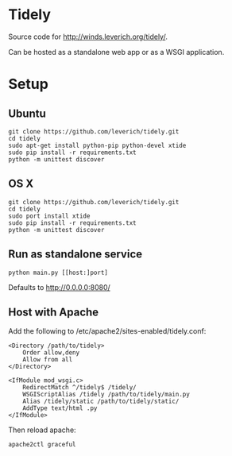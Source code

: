 Tidely
======

Source code for http://winds.leverich.org/tidely/.

Can be hosted as a standalone web app or as a WSGI application.

Setup
=====

Ubuntu
------

    git clone https://github.com/leverich/tidely.git
    cd tidely
    sudo apt-get install python-pip python-devel xtide
    sudo pip install -r requirements.txt
    python -m unittest discover

OS X
----

    git clone https://github.com/leverich/tidely.git
    cd tidely
    sudo port install xtide
    sudo pip install -r requirements.txt
    python -m unittest discover

Run as standalone service
-------------------------

    python main.py [[host:]port]

Defaults to http://0.0.0.0:8080/

Host with Apache
----------------

Add the following to /etc/apache2/sites-enabled/tidely.conf:

    <Directory /path/to/tidely>
        Order allow,deny
        Allow from all
    </Directory>
    
    <IfModule mod_wsgi.c>
        RedirectMatch ^/tidely$ /tidely/
        WSGIScriptAlias /tidely /path/to/tidely/main.py
        Alias /tidely/static /path/to/tidely/static/
        AddType text/html .py
    </IfModule>

Then reload apache:

    apache2ctl graceful
